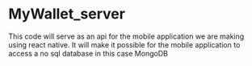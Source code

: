 # MyWallet_server
This code will serve as an api for the mobile application we are making using react native. It will make it possible for the mobile application to access a no sql database in this case MongoDB
